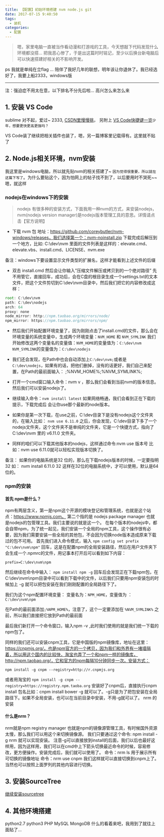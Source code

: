 ```yaml
---
title: 【配置】初始环境搭建 nvm node.js git
date: 2017-07-15 9:40:50
tags: 
  - 装机
categories: 
  - 配置
---
```


> 嗯，家里电脑一直被当作看动漫和打游戏的工具，今天想敲下代码发现什么环境都没搭… 把我恶心惨了，于是出这篇时时铭记，至少以后换台新电脑后可以快速搭建好相关的不影响开发。

ps 我就是单纯在立flag … 陪伴了我好几年的联想，明年该让你退休了。我已经选好了，我要上船2333，windows版

<!-- more -->

---

注：强迫症不用太在意，以下排名不分先后啦… 高兴怎么来怎么来

## 1. 安装 VS Code

sublime 对不起，爱过~  2333,  <a href="http://download.csdn.net/search?keywords=vscode">CSDN里慢慢挑</a>， 另附上 <a href="https://segmentfault.com/a/1190000007688656">VS Code快捷键一览</a>`少年，想要更快更高更强吗？`

VS Code装了继续把相关插件也装了，嗯，另一篇博客里记载得有。这里就不贴了

## 2. Node.js相关环境，nvm安装

我这里是windows电脑，所以就先贴nvm的相关搭建了~ `因为觉得很重要，所以就在这篇下写了`。为什么要贴这个，因为怕网上的帖子找不到了，以后要用时不哭死~~嗯，就这样

### nodejs在windows下的安装

> nodejs 有很多种的安装方式，下面我用一种nvm的方式，来安装nodejs，nvm(nodejs version manager)是nodejs版本管理工具的意思。详情请点击【官方说明】

* 下载 nvm 包 地址：https://github.com/coreybutler/nvm-windows/releases，我们选择第一个：nvm-noinstall.zip 下载完成后解压到一个地方，比如: C:\dev\nvm 里面的文件列表是这样的：elevate.cmd、elevate.vbs、install.cmd、LICENSE、nvm.exe

备注：windows下要设置显示文件类型的扩展名，这样才能看到上述文件的后缀

* 双击 install.cmd 然后会让你输入”压缩文件解压或拷贝到的一个绝对路径” 先不用管它，直接回车，成功后，会在C盘的根目录生成一个settings.txt的文本文件，把这个文件剪切到C:\dev\nvm目录中，然后我们把它的内容修改成这样：

```js
root: C:\dev\nvm 
path: C:\dev\nodejs 
arch: 64 
proxy: none 
node_mirror: http://npm.taobao.org/mirrors/node/ 
npm_mirror: https://npm.taobao.org/mirrors/npm/
```

* 然后我们开始配置环境变量了，因为刚刚点击了install.cmd的文件，那么会在环境变量的系统变量中，生成两个环境变量：`NVM_HOME` 和 `NVM_SYMLINK` 我们开始修改这两个变量名的变量值：`NVM_HOME`的变量值为：`C:\dev\nvm` `NVM_SYMLINK`的变量值为：`C:\dev\nodejs`

* 我们还会发现，在Path中也会自动添加上`C:\dev\nvm;`或者是`C:\dev\nodejs`，如果有的话，把他们删掉，没有的话更好，我们自己来配置，在Path的最前面输入： ;%NVM_HOME%;%NVM_SYMLINK%;

* 打开一个cmd窗口输入命令：nvm v ，那么我们会看到当前nvm的版本信息。然后我们可以安装nodejs了。

* 继续输入命令：`nvm install latest` 如果网络畅通，我们会看到正在下载的提示，下载完成后 会让你use那个最新的node版本。

* 如果你是第一次下载，在use之前，C:\dev目录下是没有nodejs这个文件夹的，在输入比如： `nvm use 6.11.0` 之后，你会发现，C:\dev目录下多了一个nodejs文件夹，这个文件夹不是单纯的文件夹，它是一个快捷方式，指向了 C:\dev\nvm 里的 v6.11.0 文件夹。

* 同样的咱们可以下载其他版本的nodejs，这样通过命令:nvm use 版本号 比如：nvm use 6.11.0就可以轻松实现版本切换了。

备注： 如果你的电脑系统是32 位的，那么在下载nodejs版本的时候，一定要指明 32 如： nvm install 6.11.0 32 这样在32位的电脑系统中，才可以使用，默认是64位的。

### npm的安装

#### 首先 npm是什么？ 

npm有两层含义，第一是npm这个开源的模块登记和管理系统，也就是这个站点：https://www.npmjs.com。 
第二个指的是 nodejs package manager 也就是nodejs的包管理工具。我们主要说的就是这一个。 
在每个版本的nodejs中，都会自带npm，为了统一起见，我们安装一个全局的npm工具，这个操作很有必要，因为我们需要安装一些全局的其他包，不会因为切换node版本造成原来下载过的包不可用。
首先我们进入命令模式，输入 `npm config set prefix "C:\dev\nvm\npm"` 回车，这是在配置npm的全局安装路径，然后在用户文件夹下会生成一个.npmrc的文件，用记事本打开后可以看到如下内容：

`prefix=C:\dev\nvm\npm`

然后继续在命令中输入： `npm install npm -g` 回车后会发现正在下载npm包，在C:\dev\nvm\npm目录中可以看到下载中的文件，以后我们只要用npm安装包的时候加上 -g 就可以把包安装在我们刚刚配置的全局路径下了。

我们为这个npm配置环境变量： 变量名为：`NPM_HOME`，变量值为 ：`C:\dev\nvm\npm`

在Path的最前面添加`;%NPM_HOME%`，注意了，这个一定要添加在 `%NVM_SYMLINK%` 之前，所以我们直接把它放到Path的最前面

最后我们新打开一个命令窗口，输入npm -v ,此时我们使用的就是我们统一下载的npm包了。

同样的我们还可以安装cnpm工具，它是中国版的npm镜像库，地址在这里：https://cnpmjs.org/，也是npm官方的一个拷贝，因为我们和外界有一堵墙隔着，所以用这个国内的比较快，淘宝也弄了一个和npm一样的镜像库，http://npm.taobao.org/，它和官方的npm每隔10分钟同步一次。安装方式：

    npm install -g cnpm --registry=http://r.cnpmjs.org

或者用淘宝的 `npm install -g cnpm --registry=https://registry.npm.taoba.org`
安装好了cnpm后，直接执行cnpm install 包名比如：cnpm install bower -g 就可以了。-g只是为了把包安装在全局路径下。如果不全局安装，也可以在当前目录中安装，不用-g就可以了。
nrm 的安装

#### 什么是nrm？ 

nrm就是npm registry manager 也就是npm的镜像源管理工具，有时候国外资源太慢，那么我们可以用这个来切换镜像源。 
我们只要通过这个命令: npm install -g nrm 就可以实现安装。 
注意-g可以直接放到install的后面，我们以后也最好这样用，因为这样用，我们可以在cmd中上下箭头切换最近命令的时候，容易修改，更方便操作。安装完成后，我们就可以使用了。
命令：nrm ls 用于展示所有可切换的镜像地址
命令：nrm use cnpm 我们这样就可以直接切换到cnpm上了。当然也可以按照上面罗列的其他内容进行切换。


## 3. 安装SourceTree

<a href="http://download.csdn.net/download/wljk506/9888747">继续安装sourcetree</a>


## 4. 其他环境搭建

python2.7 python3 PHP MySQL MongoDB 什么的看着来吧，我用到了就往上面贴了…